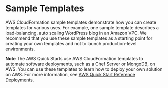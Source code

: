 # Sample Templates<a name="cfn-sample-templates"></a>

AWS CloudFormation sample templates demonstrate how you can create templates for various uses\. For example, one sample template describes a load\-balancing, auto scaling WordPress blog in an Amazon VPC\. We recommend that you use these sample templates as a starting point for creating your own templates and not to launch production\-level environments\.

**Note**
 The AWS Quick Starts use AWS CloudFormation templates to automate software deployments, such as a Chef Server or MongoDB, on AWS\. You can use these templates to learn how to deploy your own solution on AWS\. For more information, see [AWS Quick Start Reference Deployments](https://aws.amazon.com/quickstart/)\.
